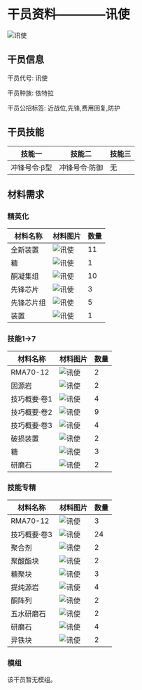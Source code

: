 # 干员资料————讯使

![讯使](./oprImages/讯使.png)

## 干员信息

干员代号: 讯使

干员种族: 依特拉

干员公招标签: 近战位,先锋,费用回复,防护

## 干员技能

| 技能一       | 技能二   | 技能三 |
| ------------ | -------- | ------ |
| 冲锋号令·β型 | 冲锋号令·防御 | 无 |

## 材料需求

### 精英化

| 材料名称      | 材料图片 | 数量  |
|---------|---------|-----|
| 全新装置 | ![讯使](./matIcons/全新装置.png)  |   11  |
| 糖 | ![讯使](./matIcons/糖.png)  |   1  |
| 酮凝集组 | ![讯使](./matIcons/酮凝集组.png)  |   10  |
| 先锋芯片 | ![讯使](./matIcons/先锋芯片.png)  |   3  |
| 先锋芯片组 | ![讯使](./matIcons/先锋芯片组.png)  |   5  |
| 装置 | ![讯使](./matIcons/装置.png)  |   1  |

### 技能1→7

| 材料名称      | 材料图片 | 数量  |
|---------|---------|-----|
| RMA70-12 | ![讯使](./matIcons/RMA70-12.png)  |   2  |
| 固源岩 | ![讯使](./matIcons/固源岩.png)  |   2  |
| 技巧概要·卷1 | ![讯使](./matIcons/技巧概要·卷1.png)  |   4  |
| 技巧概要·卷2 | ![讯使](./matIcons/技巧概要·卷2.png)  |   9  |
| 技巧概要·卷3 | ![讯使](./matIcons/技巧概要·卷3.png)  |   4  |
| 破损装置 | ![讯使](./matIcons/破损装置.png)  |   2  |
| 糖 | ![讯使](./matIcons/糖.png)  |   3  |
| 研磨石 | ![讯使](./matIcons/研磨石.png)  |   2  |

### 技能专精

| 材料名称      | 材料图片 | 数量  |
|---------|---------|-----|
| RMA70-12 | ![讯使](./matIcons/RMA70-12.png)  |   3  |
| 技巧概要·卷3 | ![讯使](./matIcons/技巧概要·卷3.png)  |   24  |
| 聚合剂 | ![讯使](./matIcons/聚合剂.png)  |   2  |
| 聚酸酯块 | ![讯使](./matIcons/聚酸酯块.png)  |   2  |
| 糖聚块 | ![讯使](./matIcons/糖聚块.png)  |   3  |
| 提纯源岩 | ![讯使](./matIcons/提纯源岩.png)  |   4  |
| 酮阵列 | ![讯使](./matIcons/酮阵列.png)  |   2  |
| 五水研磨石 | ![讯使](./matIcons/五水研磨石.png)  |   2  |
| 研磨石 | ![讯使](./matIcons/研磨石.png)  |   4  |
| 异铁块 | ![讯使](./matIcons/异铁块.png)  |   2  |

### 模组

该干员暂无模组。
